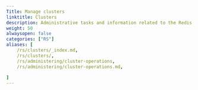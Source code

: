 ```yaml
---
Title: Manage clusters
linktitle: Clusters
description: Administrative tasks and information related to the Redis Enterprise cluster.
weight: 50
alwaysopen: false
categories: ["RS"]
aliases: [
    /rs/clusters/_index.md,
    /rs/clusters/,
    /rs/administering/cluster-operations,
    /rs/administering/cluster-operations.md,
    
]
---
```


